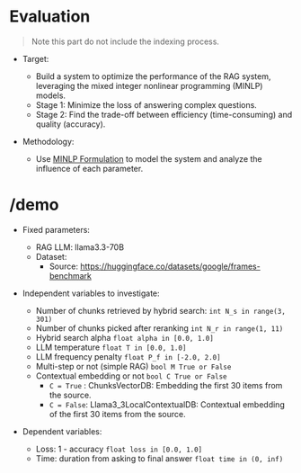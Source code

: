 # Evaluation

> Note this part do not include the indexing process.

- Target:
    - Build a system to optimize the performance of the RAG system, leveraging the mixed integer nonlinear programming (MINLP) models.
    - Stage 1: Minimize the loss of answering complex questions.
    - Stage 2: Find the trade-off between efficiency (time-consuming) and quality (accuracy).

- Methodology:
    - Use [MINLP Formulation](https://pyomo.readthedocs.io/en/6.8.0/contributed_packages/mindtpy.html#minlp-formulation) to model the system and analyze the influence of each parameter.

# /demo
- Fixed parameters:
    - RAG LLM: llama3.3-70B
    - Dataset:
        - Source: https://huggingface.co/datasets/google/frames-benchmark

- Independent variables to investigate:
    - Number of chunks retrieved by hybrid search: `int N_s in range(3, 301)`
    - Number of chunks picked after reranking `int N_r in range(1, 11)`
    - Hybrid search alpha  `float alpha in [0.0, 1.0]`
    - LLM temperature `float T in [0.0, 1.0]`
    - LLM frequency penalty `float P_f in [-2.0, 2.0]`
    - Multi-step or not (simple RAG) `bool M True or False`
    - Contextual embedding or not `bool C True or False`
        - `C = True` : ChunksVectorDB: Embedding the first 30 items from the source.
        - `C = False`: Llama3_3LocalContextualDB: Contextual embedding of the first 30 items from the source.

- Dependent variables:
    - Loss: 1 - accuracy `float loss in [0.0, 1.0]`
    - Time: duration from asking to final answer `float time in (0, inf)`
